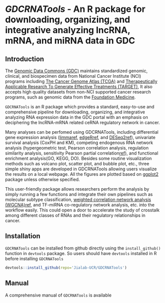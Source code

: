 # *GDCRNATools* - An R package for downloading, organizing, and integrative analyzing lncRNA, mRNA, and miRNA data in GDC


## Introduction

The [Genomic Data Commons (GDC)](https://portal.gdc.cancer.gov/) maintains standardized genomic, clinical, and biospecimen data from National Cancer Institute (NCI) programs including [The Cancer Genome Atlas (TCGA)](https://tcga-data.nci.nih.gov/) and [Therapeutically Applicable Research To Generate Effective Treatments (TARGET)](https://ocg.cancer.gov/programs/target), It also accepts high quality datasets from non-NCI supported cancer research programs, such as genomic data from the [Foundation Medicine](https://www.foundationmedicine.com/).

`GDCRNATools` is an R package which provides a standard, easy-to-use and comprehensive pipeline for downloading, organizing, and integrative analyzing RNA expression data in the GDC portal with an emphasis on deciphering the lncRNA-mRNA related ceRNA regulatory network in cancer.

Many analyses can be perfomed using GDCRNATools, including differential gene expression analysis ([limma](http://bioconductor.org/packages/release/bioc/html/limma.html)[ref](1), [edgeR](http://bioconductor.org/packages/release/bioc/html/edgeR.html)[ref](2), and [DESeq2](http://bioconductor.org/packages/release/bioc/html/DESeq2.html)[ref](3)), univariate survival analysis (CoxPH and KM), competing endogenous RNA network analysis (hypergeometric test, Pearson correlation analysis, regulation similarity analysis, sensitivity Pearson partial  correlation[ref](4)), and functional enrichment analysis(GO, KEGG, DO). Besides some routine visualization methods such as volcano plot, scatter plot, and bubble plot, etc., three simple shiny apps are developed in GDCRNATools allowing users visualize the results on a local webpage. All the figures are plotted based on [ggplot2](https://cran.r-project.org/web/packages/ggplot2/index.html) package unless otherwise specified.

This user-friendly package allows researchers perform the analysis by simply running a few functions and integrate their own pipelines such as molecular subtype classification, [weighted correlation network analysis (WGCNA)](https://labs.genetics.ucla.edu/horvath/CoexpressionNetwork/Rpackages/WGCNA/)[ref](5), and TF-miRNA co-regulatory network analysis, etc. into the workflow easily. This could open a door to accelerate the study of crosstalk among different classes of RNAs and their regulatory relationships in cancer.


## Installation
`GDCRNATools` can be installed from github directly using the `install_github()` function in `devtools` package. So users should have `devtools` installed in R before installing `GDCRNATools`

```R
devtools::install_github(repo='Jialab-UCR/GDCRNATools')
```

## Manual
A comprehensive manual of `GDCRNATools` is available 

